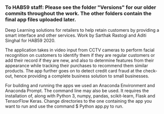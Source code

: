 ### To HAB59 staff: Please see the folder "Versions" for our older commits throughout the work. The other folders contain the final app files uploaded later.

Deep Learning solutions for retailers to help retain customers by providing a smart interface and other services. Work by Sarthak Rastogi and Aditi Singhal for HAB59 2020.

The application takes in video input from CCTV cameras to perform facial recognition on customers to identify them if they are regular customers or add their record if they are new, and also to determine features from their appearance while tracking their purchases to recommend them similar products. The app further goes on to detect credit card fraud at the check-out, hence providing a complete business solution to small businesses.

For building and running the apps we used an Anaconda Environment and Anaconda Prompt. The command line may also be used. It requires the installation of, along with Python 3, numpy, pandas, scikit-learn, Flask and TensorFlow Keras. Change directories to the one containing the app you want to run and use the command 
$ Python app.py
to run.
